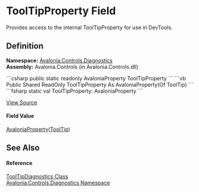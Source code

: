 # ToolTipProperty Field


Provides access to the internal ToolTipProperty for use in DevTools.



## Definition
**Namespace:** <a href="N_Avalonia_Controls_Diagnostics">Avalonia.Controls.Diagnostics</a>  
**Assembly:** Avalonia.Controls (in Avalonia.Controls.dll)

<Tabs groupId="api-code-preview">
<TabItem value="csharp" label="C#">
```csharp
public static readonly AvaloniaProperty<ToolTip?> ToolTipProperty
```
</TabItem>
<TabItem value="vb" label="VB">
```vb
Public Shared ReadOnly ToolTipProperty As AvaloniaProperty(Of ToolTip)
```
</TabItem>
<TabItem value="fsharp" label="F#">
```fsharp
static val ToolTipProperty: AvaloniaProperty<ToolTip>
```
</TabItem>
</Tabs>



<a href="https://github.com/AvaloniaUI/Avalonia/tree/master/src/Avalonia.Controls/Diagnostics/ToolTipDiagnostics.cs" title="View the source code">View Source</a>



#### Field Value
<a href="T_Avalonia_AvaloniaProperty_1">AvaloniaProperty</a>(<a href="T_Avalonia_Controls_ToolTip">ToolTip</a>)

## See Also


#### Reference
<a href="T_Avalonia_Controls_Diagnostics_ToolTipDiagnostics">ToolTipDiagnostics Class</a>  
<a href="N_Avalonia_Controls_Diagnostics">Avalonia.Controls.Diagnostics Namespace</a>  

